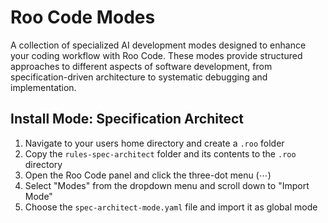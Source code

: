 # Roo Code Modes

A collection of specialized AI development modes designed to enhance your coding workflow with Roo Code. These modes provide structured approaches to different aspects of software development, from specification-driven architecture to systematic debugging and implementation.

## Install Mode: Specification Architect

1. Navigate to your users home directory and create a `.roo` folder
2. Copy the `rules-spec-architect` folder and its contents to the `.roo` directory
3. Open the Roo Code panel and click the three-dot menu (⋯)
4. Select "Modes" from the dropdown menu and scroll down to "Import Mode"
5. Choose the `spec-architect-mode.yaml` file and import it as global mode
